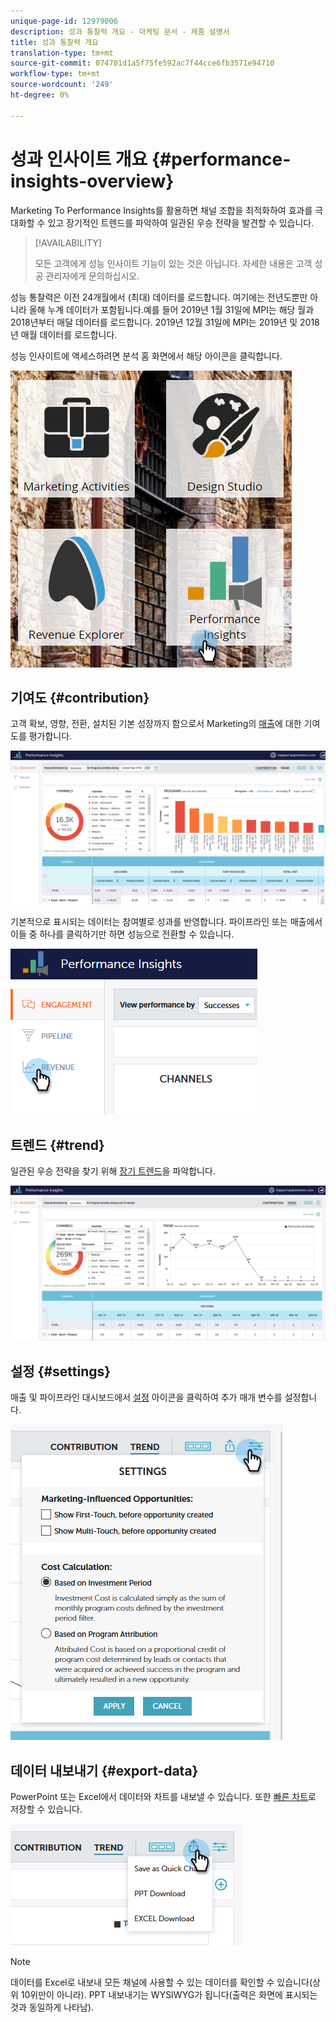 ```yaml
---
unique-page-id: 12979006
description: 성과 통찰력 개요 - 마케팅 문서 - 제품 설명서
title: 성과 통찰력 개요
translation-type: tm+mt
source-git-commit: 074701d1a5f75fe592ac7f44cce6fb3571e94710
workflow-type: tm+mt
source-wordcount: '249'
ht-degree: 0%

---
```



# 성과 인사이트 개요 {#performance-insights-overview}

Marketing To Performance Insights를 활용하면 채널 조합을 최적화하여 효과를 극대화할 수 있고 장기적인 트렌드를 파악하여 일관된 우승 전략을 발견할 수 있습니다.

>[!AVAILABILITY]
>
>
>모든 고객에게 성능 인사이트 기능이 있는 것은 아닙니다. 자세한 내용은 고객 성공 관리자에게 문의하십시오.

성능 통찰력은 이전 24개월에서 (최대) 데이터를 로드합니다. 여기에는 전년도뿐만 아니라 올해 누계 데이터가 포함됩니다.예를 들어 2019년 1월 31일에 MPI는 해당 월과 2018년부터 매달 데이터를 로드합니다. 2019년 12월 31일에 MPI는 2019년 및 2018년 매월 데이터를 로드합니다.

성능 인사이트에 액세스하려면 분석 홈 화면에서 해당 아이콘을 클릭합니다.

![](assets/one.png)

## 기여도 {#contribution}

고객 확보, 영향, 전환, 설치된 기본 성장까지 함으로서 Marketing의 [매출](http://docs.marketo.com/x/QAvG)에 대한 기여도를 평가합니다.

![](assets/two.png)

기본적으로 표시되는 데이터는 참여별로 성과를 반영합니다. 파이프라인 또는 매출에서 이들 중 하나를 클릭하기만 하면 성능으로 전환할 수 있습니다.

![](assets/3.png)

## 트렌드 {#trend}

일관된 우승 전략을 찾기 위해 [장기 트렌드](http://docs.marketo.com/x/QgvG)을 파악합니다.

![](assets/4.png)

## 설정 {#settings}

매출 및 파이프라인 대시보드에서 [설정](http://docs.marketo.com/x/pIDS) 아이콘을 클릭하여 추가 매개 변수를 설정합니다.

![](assets/5.png)

## 데이터 내보내기 {#export-data}

PowerPoint 또는 Excel에서 데이터와 차트를 내보낼 수 있습니다. 또한 [빠른 차트](https://docs.marketo.com/x/iRLG)로 저장할 수 있습니다.

![](assets/6.png)

>[!NOTE]
>
>데이터를 Excel로 내보내 모든 채널에 사용할 수 있는 데이터를 확인할 수 있습니다(상위 10위만이 아니라). PPT 내보내기는 WYSIWYG가 됩니다(출력은 화면에 표시되는 것과 동일하게 나타남).

